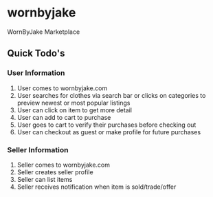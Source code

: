 # wornbyjake
WornByJake Marketplace


## Quick Todo's

### User Information
1. User comes to wornbyjake.com 
2. User searches for clothes via search bar or clicks on categories to preview newest or most popular listings 
3. User can click on item to get more detail 
4. User can add to cart to purchase 
5. User goes to cart to verify their purchases before checking out 
6. User can checkout as guest or make profile for future purchases

### Seller Information
1. Seller comes to wornbyjake.com 
2. Seller creates seller profile 
3. Seller can list items 
4. Seller receives notification when item is sold/trade/offer
